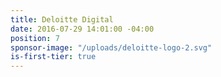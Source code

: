 ```yaml
---
title: Deloitte Digital
date: 2016-07-29 14:01:00 -04:00
position: 7
sponsor-image: "/uploads/deloitte-logo-2.svg"
is-first-tier: true
---
```


